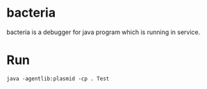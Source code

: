 # bacteria
bacteria is a debugger for java program which is running in service.
  
  
# Run

```
java -agentlib:plasmid -cp . Test  
```
  
